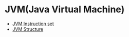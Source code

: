 # JVM(Java Virtual Machine)
+ [JVM Instruction set](https://github.com/Tanglong9344/jl/blob/master/JVM/InstructionSet.md)
+ [JVM Structure](https://github.com/Tanglong9344/jl/blob/master/JVM/structure.md)